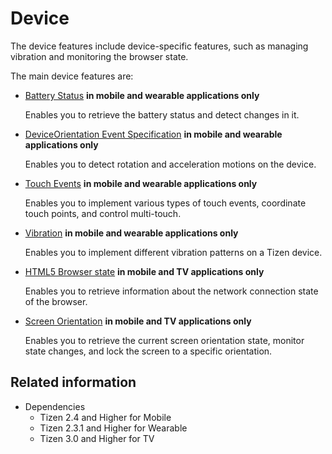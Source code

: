 # Device

The device features include device-specific features, such as managing vibration and monitoring the browser state.

The main device features are:

- [Battery Status](./battery.md) **in mobile and wearable applications only**   

  Enables you to retrieve the battery status and detect changes in it.

- [DeviceOrientation Event Specification](./device-orientation.md) **in mobile and wearable applications only**   

  Enables you to detect rotation and acceleration motions on the device.

- [Touch Events](./touch.md) **in mobile and wearable applications only**   

  Enables you to implement various types of touch events, coordinate touch points, and control multi-touch.

- [Vibration](./vibration.md) **in mobile and wearable applications only**   

  Enables you to implement different vibration patterns on a Tizen device.

- [HTML5 Browser state](./browser-state.md)  **in mobile and TV applications only**  

  Enables you to retrieve information about the network connection state of the browser.

- [Screen Orientation](./screen-orientation.md)  **in mobile and TV applications only**  

  Enables you to retrieve the current screen orientation state, monitor state changes, and lock the screen to a specific orientation.

## Related information
* Dependencies  
  - Tizen 2.4 and Higher for Mobile
  - Tizen 2.3.1 and Higher for Wearable
  - Tizen 3.0 and Higher for TV
